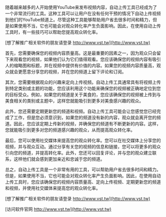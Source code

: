 随着越来越多的人开始使用YouTube来发布视频内容，自动上传工具已经成为了一个非常流行的工具。这种工具可以让用户在没有任何干预的情况下自动上传视频到他们的YouTube频道上。尽管这种工具能够帮助用户省去很多时间和精力，但是如果使用不当，它也可能会对观众转化率产生负面影响。因此，在使用自动上传工具时，有一些技巧可以帮助您提高观众转化率。

[想了解推广相关软件的朋友请登录 http://www.vst.tw](http://www.vst.tw)

首先，您需要确保您的视频内容质量高。这是最重要的因素之一，因为观众只会留下来观看您的视频，如果他们认为它们值得观看。您应该确保您的视频内容有吸引人的缩略图和标题，并在视频中提供有价值的内容。如果您的视频内容质量高，观众就会更愿意分享您的视频，并在您的频道上留下评论和订阅。

其次，您需要根据观众的兴趣来定向上传视频。自动上传工具通常具有将视频上传到特定类别或主题的功能，您应该利用这个功能来确保您的视频被正确地定位到您的目标受众。例如，如果您的频道是关于美食的，您应该确保您的视频被上传到与美食相关的类别或主题中，这样您就能吸引到更多对美食感兴趣的观众。

此外，您还需要定期更新您的频道和视频。自动上传工具可能会让您感觉您已经完成了工作，但是您必须意识到，如果您的频道没有新的内容，观众就会离开您的频道。因此，您应该定期上传新的视频，并确保您的频道有不断更新的内容。这样，您就能吸引到更多对您的频道感兴趣的观众，从而提高观众转化率。

最后，您可以使用社交媒体来提高您的观众转化率。您可以在社交媒体上分享您的视频，并与观众互动。通过分享有关您的视频的信息和链接，您可以将更多的观众引向您的频道，并提高转化率。此外，您还可以回复评论，并与您的观众建立联系，这样他们就会感到更加亲近和忠诚于您的频道。

总之，自动上传工具是一个非常有用的工具，可以帮助用户省去很多时间和精力。但是，如果使用不当，它也可能会对观众转化率产生负面影响。因此，在使用自动上传工具时，您应该确保您的视频内容质量高、定向上传视频、定期更新您的频道和视频，并使用社交媒体来提高您的观众转化率。

[想了解推广相关软件的朋友请登录 http://www.vst.tw](http://www.vst.tw)


[访问软件官网 http://www.vst.tw](http://www.vst.tw)
